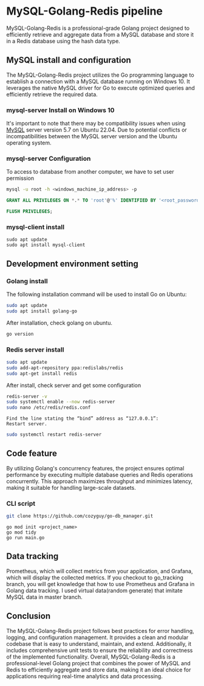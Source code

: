 # MySQL-Golang-Redis pipeline

MySQL-Golang-Redis is a professional-grade Golang project designed to efficiently retrieve and aggregate data from a MySQL database and store it in a Redis database using the hash data type.

## MySQL install and configuration

The MySQL-Golang-Redis project utilizes the Go programming language to establish a connection with a MySQL database running on Windows 10. It leverages the native MySQL driver for Go to execute optimized queries and efficiently retrieve the required data.

### mysql-server Install on Windows 10

It's important to note that there may be compatibility issues when using [MySQL](https://dev.mysql.com/downloads/file/?id=518840/) server version 5.7 on Ubuntu 22.04. Due to potential conflicts or incompatibilities between the MySQL server version and the Ubuntu operating system.

### mysql-server Configuration

To access to database from another computer, we have to set user permission

```bash
mysql -u root -h <windows_machine_ip_address> -p

```

```sql
GRANT ALL PRIVILEGES ON *.* TO 'root'@'%' IDENTIFIED BY '<root_password>' WITH GRANT OPTION;

FLUSH PRIVILEGES;
```

### mysql-client install

```
sudo apt update
sudo apt install mysql-client
```

## Development environment setting

### Golang install

The following installation command will be used to install Go on Ubuntu:

```bash
sudo apt update
sudo apt install golang-go
```

After installation, check golang on ubuntu.

```bash
go version
```

### Redis server install

```bash
sudo apt update
sudo add-apt-repository ppa:redislabs/redis
sudo apt-get install redis
```

After install, check server and get some configuration

```bash
redis-server -v
sudo systemctl enable --now redis-server
sudo nano /etc/redis/redis.conf
```

    Find the line stating the “bind” address as “127.0.0.1”:
    Restart server.

```bash
sudo systemctl restart redis-server
```

## Code feature

By utilizing Golang's concurrency features, the project ensures optimal performance by executing multiple database queries and Redis operations concurrently. This approach maximizes throughput and minimizes latency, making it suitable for handling large-scale datasets.

### CLI script

```bash
git clone https://github.com/cozyguy/go-db_manager.git
```

```cli
go mod init <project_name>
go mod tidy
go run main.go
```

## Data tracking

Prometheus, which will collect metrics from your application, and Grafana, which will display the collected metrics.
If you checkout to go_tracking branch, you will get knowledge that how to use Prometheus and Grafana in Golang data tracking.
I used virtual data(random generate) that imitate MySQL data in master branch.

## Conclusion

The MySQL-Golang-Redis project follows best practices for error handling, logging, and configuration management. It provides a clean and modular codebase that is easy to understand, maintain, and extend. Additionally, it includes comprehensive unit tests to ensure the reliability and correctness of the implemented functionality.
Overall, MySQL-Golang-Redis is a professional-level Golang project that combines the power of MySQL and Redis to efficiently aggregate and store data, making it an ideal choice for applications requiring real-time analytics and data processing.

